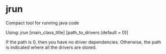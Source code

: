 # jrun
Compact tool for running java code

Using: jrun [main_class_title] [path_to_drivers (default = 0)]

If the path is 0, then you have no driver dependencies. Otherwise, the path is indicated where all the drivers are stored.
